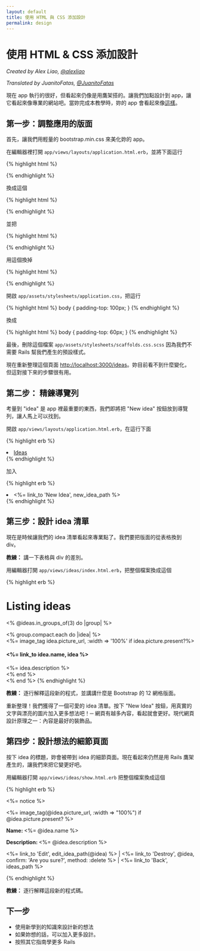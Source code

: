 ```yaml
---
layout: default
title: 使用 HTML 與 CSS 添加設計
permalink: design
---
```


# 使用 HTML & CSS 添加設計

*Created by Alex Liao, [@alexliao](http://bannka.com/alex)*

*Translated by JuanitoFatas, [@JuanitoFatas](https://twitter.com/juanitofatas)*

現在 app 執行的很好，但看起來仍像是用鷹架搭的。讓我們加點設計到 app，讓它看起來像專業的網站吧。當妳完成本教學時，妳的 app 會看起來像[這樣](http://railsgirlsapp.herokuapp.com/ideas)。

## 第一步：調整應用的版面

首先，讓我們用輕量的 bootstrap.min.css 來美化妳的 app。

在編輯器裡打開 `app/views/layouts/application.html.erb`，並將下面這行

{% highlight html %}
<link rel="stylesheet" href="http://railsgirls.com/assets/bootstrap.css">
{% endhighlight %}

換成這個

{% highlight html %}
<link rel="stylesheet" href="http://netdna.bootstrapcdn.com/twitter-bootstrap/2.3.2/css/bootstrap.min.css">
{% endhighlight %}

並把

{% highlight html %}
<div class="navbar navbar-fixed-top">
  <div class="navbar-inner">
{% endhighlight %}

用這個換掉

{% highlight html %}
<div class="topbar">
  <div class="fill">
{% endhighlight %}

開啟 `app/assets/stylesheets/application.css`，把這行

{% highlight html %}
body { padding-top: 100px; }
{% endhighlight %}

換成

{% highlight html %}
body { padding-top: 60px; }
{% endhighlight %}

最後，刪除這個檔案 `app/assets/stylesheets/scaffolds.css.scss` 因為我們不需要 Rails 幫我們產生的預設樣式。

現在重新整理這個頁面 [http://localhost:3000/ideas](http://localhost:3000/ideas)。妳目前看不到什麼變化，但這對接下來的步驟很有用。

## 第二步： 精鍊導覽列

考量到 "idea" 是 app 裡最重要的東西，我們即將把 "New idea" 按鈕放到導覽列，讓人馬上可以找到。

開啟 `app/views/layouts/application.html.erb`，在這行下面

{% highlight erb %}
<li class="active"><a href="/ideas">Ideas</a></li>
{% endhighlight %}

加入

{% highlight erb %}
<li ><%= link_to 'New Idea', new_idea_path %></li>
{% endhighlight %}

## 第三步：設計 idea 清單

現在是時候讓我們的 idea 清單看起來專業點了。我們要把版面的從表格換到 div。

**教練：** 講一下表格與 div 的差別。

用編輯器打開 `app/views/ideas/index.html.erb`，把整個檔案換成這個

{% highlight erb %}
<h1>Listing ideas</h1>

<% @ideas.in_groups_of(3) do |group| %>
  <div class="row">
    <% group.compact.each do |idea| %>
      <div class="span4">
        <%= image_tag idea.picture_url, :width => '100%' if idea.picture.present?%>
        <h4><%= link_to idea.name, idea %></h4>
        <%= idea.description %>
      </div>
    <% end %>
  </div>
<% end %>
{% endhighlight %}

**教練：** 逐行解釋這段新的程式，並講講什麼是 Bootstrap 的 12 網格版面。

重新整理！我們獲得了一個可愛的 idea 清單。按下 "New Idea" 按鈕，用真實的文字與漂亮的圖片加入更多想法吧！─ 網頁有越多內容，看起就會更好。現代網頁設計原理之一：內容是最好的裝飾品。

## 第四步：設計想法的細節頁面

按下 idea 的標題，妳會被帶到 idea 的細節頁面。現在看起來仍然是用 Rails 鷹架產生的，讓我們來把它變更好吧。

用編輯器打開 `app/views/ideas/show.html.erb` 把整個檔案換成這個

{% highlight erb %}
<p id="notice"><%= notice %></p>

<div class="row">
  <div class="span9">
    <%= image_tag(@idea.picture_url, :width => "100%") if @idea.picture.present? %>
  </div>

  <div class="span3">
    <p><b>Name: </b><%= @idea.name %></p>
    <p><b>Description: </b><%= @idea.description %></p>
    <p>
      <%= link_to 'Edit', edit_idea_path(@idea) %> |
      <%= link_to 'Destroy', @idea, confirm: 'Are you sure?', method: :delete %> |
      <%= link_to 'Back', ideas_path %>
    </p>
  </div>
</div>
{% endhighlight %}


**教練：** 逐行解釋這段新的程式碼。

## 下一步

* 使用新學到的知識來設計新的想法
* 如果妳想的話，可以加入更多設計。
* 按照其它指南學更多 Rails
